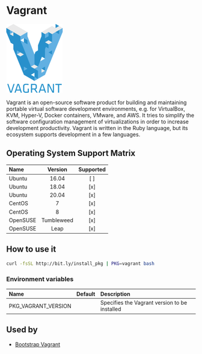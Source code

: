 # Vagrant

![Logo](../../docs/img/vagrant.png)

Vagrant is an open-source software product for building and
maintaining portable virtual software development environments, e.g.
for VirtualBox, KVM, Hyper-V, Docker containers, VMware, and AWS. It
tries to simplify the software configuration management of
virtualizations in order to increase development productivity. Vagrant
is written in the Ruby language, but its ecosystem supports
development in a few languages.

## Operating System Support Matrix

| Name       | Version    | Supported |
|:-----------|:----------:|:---------:|
| Ubuntu     | 16.04      | [ ]       |
| Ubuntu     | 18.04      | [x]       |
| Ubuntu     | 20.04      | [x]       |
| CentOS     | 7          | [x]       |
| CentOS     | 8          | [x]       |
| OpenSUSE   | Tumbleweed | [x]       |
| OpenSUSE   | Leap       | [x]       |

## How to use it

```bash
curl -fsSL http://bit.ly/install_pkg | PKG=vagrant bash
```
### Environment variables

| Name                | Default | Description                                   |
|:--------------------|:--------|:----------------------------------------------|
| PKG_VAGRANT_VERSION |         | Specifies the Vagrant version to be installed |

## Used by

- [Bootstrap Vagrant](https://github.com/electrocucaracha/bootstrap-vagrant)
